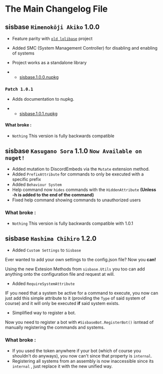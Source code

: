 # The Main Changelog File

## sisbase `Himenokōji Akiko` 1.0.0 

+ Feature parity with [`old lolibase`](https://github.com/lolidevs/lolibase) project

+ Added SMC (System Management Controller) for disabling and enabling of systems

+ Project works as a standalone library

+ + [sisbase.1.0.0.nupkg](/uploads/190416627da1376cd9629196248f042b/sisbase.1.0.0.nupkg)

### `Patch 1.0.1`

+ Adds documentation to nupkg.

+ + [sisbase.1.0.1.nupkg](/uploads/7759e3270ecd828989df41463456a385/sisbase.1.0.1.nupkg)

#### What broke : 

- `Nothing` This version is fully backwards compatible 
## sisbase `Kasugano Sora` 1.1.0 `Now Available on nuget!`

+ Added mutation to DiscordEmbeds via the `Mutate` extension method.
+ Added `PrefixAttribute` for commands to only be executed with a specific prefix
+ Added `Behaviour System`
+ Help command now `hides` commands with the `HiddenAttribute` **(Unless -h is added to the end of the command)**
+ Fixed help command showing commands to unauthorized users

### What broke :
- `Nothing` This version is fully backwards compatible with 1.0.1

## sisbase `Hashima Chihiro` 1.2.0

+ Added `Custom Settings` to `Sisbase`

Ever wanted to add your own settings to the config.json file? Now you **can!**

Using the new Extesion Methods from `sisbase.Utils` you too can add anything onto the configuration file and request at will.

+ Added `RequireSystemAttribute`

IF you need that a system be active for a command to execute, you now can just add this simple attribute to it (providing the  `Type` of said system of course) and it
will only be executed **if** said system exists.

+ Simplified way to register a bot.

Now you need to register a bot with `#SisbaseBot.RegisterBot()` isntead of manually registering the commands and systems.

### What broke :

- If you used the token anywhere if your bot (which of course you shouldn't do anyways), you now can't since that property is `internal`.
- Registering all systems from an assembly is now inaccessible since its `internal` , just replace it with the new unified way.
